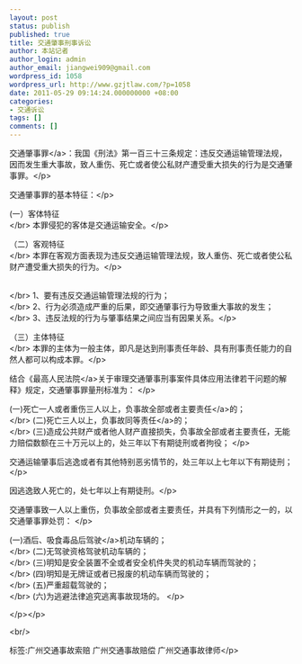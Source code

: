 ```yaml
---
layout: post
status: publish
published: true
title: 交通肇事刑事诉讼
author: 本站记者
author_login: admin
author_email: jiangwei909@gmail.com
wordpress_id: 1058
wordpress_url: http://www.gzjtlaw.com/?p=1058
date: 2011-05-29 09:14:24.000000000 +08:00
categories:
- 交通诉讼
tags: []
comments: []
---
```

<p><p> <a>交通肇事罪<&#47;a>：我国《刑法》第一百三十三条规定：违反交通运输管理法规，因而发生重大事故，致人重伤、死亡或者使公私财产遭受重大损失的行为是交通肇事罪。<&#47;p><p> 交通肇事罪的基本特征：<&#47;p><p> (一）客体特征<br><&#47;br> 本罪侵犯的客体是交通运输安全。<&#47;p><p> （二）客观特征<br><&#47;br> 本罪在客观方面表现为违反交通运输管理法规，致人重伤、死亡或者使公私财产遭受重大损失的行为。<&#47;p><p><br><&#47;br> 1、要有违反交通运输管理法规的行为；<br><&#47;br> 2、行为必须造成严重的后果，即交通肇事行为导致重大事故的发生；<br><&#47;br> 3、违反法规的行为与肇事结果之间应当有因果关系。<&#47;p><p> （三）主体特征<br><&#47;br> 本罪的主体为一般主体，即凡是达到刑事责任年龄、具有刑事责任能力的自然人都可以构成本罪。<&#47;p><p> 结合《最高<a>人民法院<&#47;a>关于审理交通肇事刑事案件具体应用法律若干问题的解释》规定，交通肇事罪量刑标准为： <&#47;p><p> (一)死亡一人或者重伤三人以上，负事故全部或者<a>主要责任<&#47;a>的； <br><&#47;br> (二)死亡三人以上，负事故<a>同等责任<&#47;a>的；<br><&#47;br> (三)造成公共财产或者他人财产直接损失，负事故全部或者主要责任，无能力赔偿数额在三十万元以上的，处三年以下有期徒刑或者拘役； <&#47;p><p> 交通运输肇事后逃逸或者有其他特别恶劣情节的，处三年以上七年以下有期徒刑；<&#47;p><p> 因逃逸致人死亡的，处七年以上有期徒刑。<&#47;p><p> 交通肇事致一人以上重伤，负事故全部或者主要责任，并具有下列情形之一的，以交通肇事罪处罚： <&#47;p><p> (一)酒后、吸食毒品后<a>驾驶<&#47;a>机动车辆的； <br><&#47;br> (二)无驾驶资格驾驶机动车辆的； <br><&#47;br> (三)明知是安全装置不全或者安全机件失灵的机动车辆而驾驶的； <br><&#47;br> (四)明知是无牌证或者已报废的机动车辆而驾驶的； <br><&#47;br> (五)严重超载驾驶的； <br><&#47;br> (六)为逃避法律追究逃离事故现场的。 <&#47;p><p><&#47;p><&#47;p><br&#47;><p>标签:广州交通事故索赔 广州交通事故赔偿 广州交通事故律师<&#47;p>
